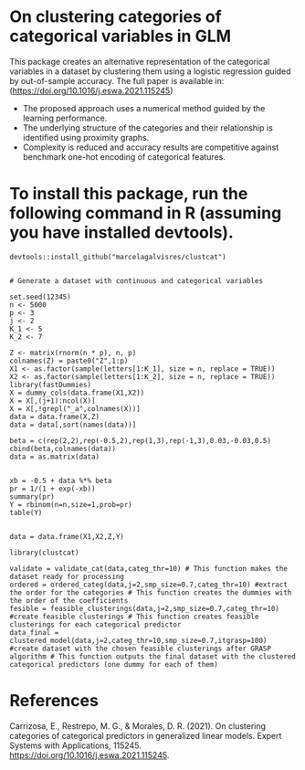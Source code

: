 # On clustering categories of categorical variables in GLM

This package creates an alternative representation of the categorical variables in a dataset by clustering them using a logistic regression guided by out-of-sample accuracy. The full paper is available in: (https://doi.org/10.1016/j.eswa.2021.115245)


* The proposed approach uses a numerical method guided by the learning performance.
* The underlying structure of the categories and their relationship is identified using proximity graphs.
* Complexity is reduced and accuracy results are competitive against benchmark one-hot encoding of categorical features.


# To install this package, run the following command in R (assuming you have installed devtools).
```Rcode
devtools::install_github("marcelagalvisres/clustcat")


# Generate a dataset with continuous and categorical variables

set.seed(12345)
n <- 5000
p <- 3
j <- 2
K_1 <- 5
K_2 <- 7

Z <- matrix(rnorm(n * p), n, p)
colnames(Z) = paste0("Z",1:p)
X1 <- as.factor(sample(letters[1:K_1], size = n, replace = TRUE))
X2 <- as.factor(sample(letters[1:K_2], size = n, replace = TRUE))
library(fastDummies)
X = dummy_cols(data.frame(X1,X2))
X = X[,(j+1):ncol(X)]
X = X[,!grepl("_a",colnames(X))]
data = data.frame(X,Z)
data = data[,sort(names(data))]

beta = c(rep(2,2),rep(-0.5,2),rep(1,3),rep(-1,3),0.03,-0.03,0.5)
cbind(beta,colnames(data))
data = as.matrix(data)


xb = -0.5 + data %*% beta
pr = 1/(1 + exp(-xb))
summary(pr)
Y = rbinom(n=n,size=1,prob=pr)
table(Y)


data = data.frame(X1,X2,Z,Y)

library(clustcat)

validate = validate_cat(data,categ_thr=10) # This function makes the dataset ready for processing
ordered = ordered_categ(data,j=2,smp_size=0.7,categ_thr=10) #extract the order for the categories # This function creates the dummies with the order of the coefficients
fesible = feasible_clusterings(data,j=2,smp_size=0.7,categ_thr=10) #create feasible clusterings # This function creates feasible clusterings for each categorical predictor
data_final = clustered_model(data,j=2,categ_thr=10,smp_size=0.7,itgrasp=100) #create dataset with the chosen feasible clusterings after GRASP algorithm # This function outputs the final dataset with the clustered categorical predictors (one dummy for each of them)
```
# References
Carrizosa, E., Restrepo, M. G., & Morales, D. R. (2021). On clustering categories of categorical predictors in generalized linear models. Expert Systems with Applications, 115245. https://doi.org/10.1016/j.eswa.2021.115245.
